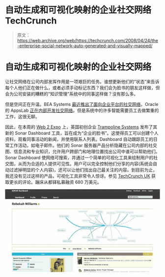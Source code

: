# 自动生成和可视化映射的企业社交网络 TechCrunch

> 原文：<https://web.archive.org/web/https://techcrunch.com/2008/04/24/the-enterprise-social-network-auto-generated-and-visually-mapped/>

# 自动生成和可视化映射的企业社交网络

 [](https://web.archive.org/web/20230203091957/http://www.crunchbase.com/company/trampoline-systems) 让社交网络在公司内部发挥作用是一项艰巨的任务。谁想更新他们的“状态”来告诉每个人他们正在做什么，或者必须手动标记东西？我们会为脸书的朋友这样做，但会为公司安装的糟糕的"知识管理"系统中的同事这样做？没有那么多。

但是空间正在升温。BEA Systems [最近推出了面向企业平台的社交网络](https://web.archive.org/web/20230203091957/http://www.bea.com/framework.jsp?CNT=pr01919.htm&FP=/content/news_events/press_releases/2008)，Oracle 的 AppsLab [正在内部开发社交网络](https://web.archive.org/web/20230203091957/http://oracleappslab.com/2007/08/07/oracle-gets-social/)。但是系统中的许多智能需要员工去做繁重的工作，这很无聊。

因此，在本周的 [Web 2 Expo](https://web.archive.org/web/20230203091957/http://en.oreilly.com/webexsf2008/public/content/home) 上，英国初创企业 [Trampoline Systems](https://web.archive.org/web/20230203091957/http://www.trampolinesystems.com/) 发布了其新的 Sonar Dashboard 工具，旨在成为“企业的脸书”。这使得员工可以创建个人资料，观看同事活动的新闻，并使用联系人列表。Dashboard 自动跟踪员工的日常工作活动，如电子邮件。他们的 Sonar 服务器产品分析隐藏在公司内部的社交图、信息流和专业知识，允许用户跨部门和地理位置找出公司中谁可以帮助他们。Sonar Dashboard 使网络可搜索，并通过一个简单的可视化工具来绘制用户的社交图，从而为合适的人提供可见性。用户可以完全控制他们分享的内容(系统会自动过滤掉明显的个人内容)，还可以让他们找出自己最关注的内容。到目前为止，我还没有见过这样的产品，可视化工具非常令人惊讶。参见 [TechCrunch UK](https://web.archive.org/web/20230203091957/http://uk.beta.techcrunch.com/2008/04/22/trampolines-dashboard-cracks-the-enterprise-social-network-nut/) 获取更长的评论。蹦床从都铎私募融资 680 万美元。

![Dbnet](img/b78a2350e2c4b2e55756a3a9e50e9ab8.png)